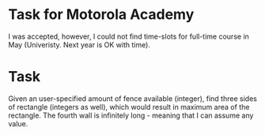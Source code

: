 # Task for Motorola Academy
I was accepted, however, I could not find time-slots for full-time course in May (Univeristy. Next year is OK with time).

# Task
Given an user-specified amount of fence available (integer), find three sides of rectangle (integers as well), which would result in maximum area of the rectangle. 
The fourth wall is infinitely long - meaning that I can assume any value.
